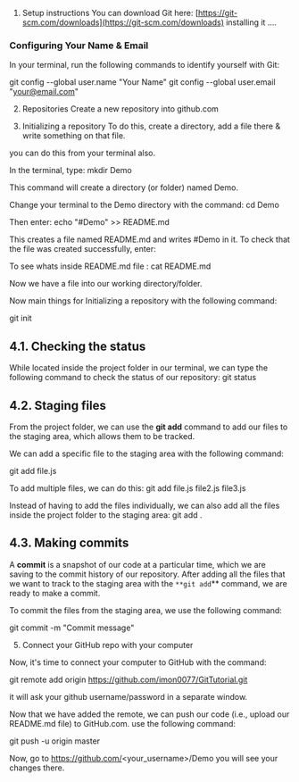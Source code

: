 1. Setup instructions
You can download Git here: [https://git-scm.com/downloads](https://git-scm.com/downloads)
installing it ....

### Configuring Your Name & Email
In your terminal, run the following commands to identify yourself with Git:

git config --global user.name "Your Name"
git config --global user.email "your@email.com"

2. Repositories
Create a new repository  into github.com 

3. Initializing a repository
To do this, create a directory, add a file there & write something on that file.

you can do this from your terminal also.

In the terminal, type:
mkdir Demo

This command will create a directory (or folder) named Demo.

Change your terminal to the Demo directory with the command:
cd Demo

Then enter:
echo "#Demo" >> README.md

This creates a file named README.md and writes #Demo in it. To check that the file was created successfully, enter:

To see whats inside README.md file : 
cat README.md

Now we have a file into our working directory/folder.

Now main things for Initializing a repository with the following command:

git init

## 4.1. Checking the status

While located inside the project folder in our terminal, we can type the following command to check the status of our repository:
git status

## 4.2. Staging files

From the project folder, we can use the **git add** command to add our files to the staging area, which allows them to be tracked.

We can add a specific file to the staging area with the following command:

git add file.js

To add multiple files, we can do this:
git add file.js file2.js file3.js

Instead of having to add the files individually, we can also add all the files inside the project folder to the staging area:
git add .

## 4.3. Making commits

 A **commit** is a snapshot of our code at a particular time, which we are saving to the commit history of our repository. After adding all the files that we want to track to the staging area with the `**git add`** command, we are ready to make a commit.

To commit the files from the staging area, we use the following command:

git commit -m "Commit message"


5. Connect your GitHub repo with your computer

Now, it's time to connect your computer to GitHub with the command:

git remote add origin https://github.com/imon0077/GitTutorial.git


it will ask your github username/password in a separate window.


Now that we have added the remote, we can push our code (i.e., upload our README.md file) to GitHub.com.
use the following command:

git push -u origin master

Now, go to https://github.com/<your_username>/Demo you will see your changes there.







